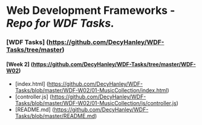 # Web Development Frameworks - *Repo for WDF Tasks.*

### [WDF Tasks] (https://github.com/DecyHanley/WDF-Tasks/tree/master)

#### [Week 2] (https://github.com/DecyHanley/WDF-Tasks/tree/master/WDF-W02)

* [index.html] (https://github.com/DecyHanley/WDF-Tasks/blob/master/WDF-W02/01-MusicCollection/index.html)
* [controller.js] (https://github.com/DecyHanley/WDF-Tasks/blob/master/WDF-W02/01-MusicCollection/js/controller.js)
* [README.md] (https://github.com/DecyHanley/WDF-Tasks/blob/master/README.md)
